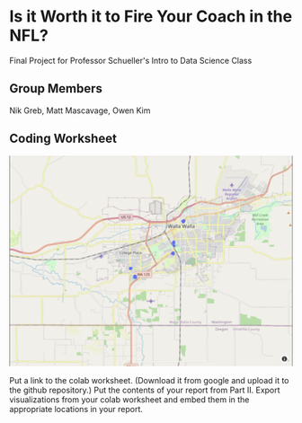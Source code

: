 # Is it Worth it to Fire Your Coach in the NFL?
Final Project for Professor Schueller's Intro to Data Science Class



## Group Members
Nik Greb, Matt Mascavage, Owen Kim

## Coding Worksheet

![Colab Worksheet](https://github.com/nikgreb/nikgreb.github.io/blob/main/images/Where'sSchueller.png)

Put a link to the colab worksheet. (Download it from google and upload it to the github repository.)
Put the contents of your report from Part II.
Export visualizations from your colab worksheet and embed them in the appropriate locations in your report.






















